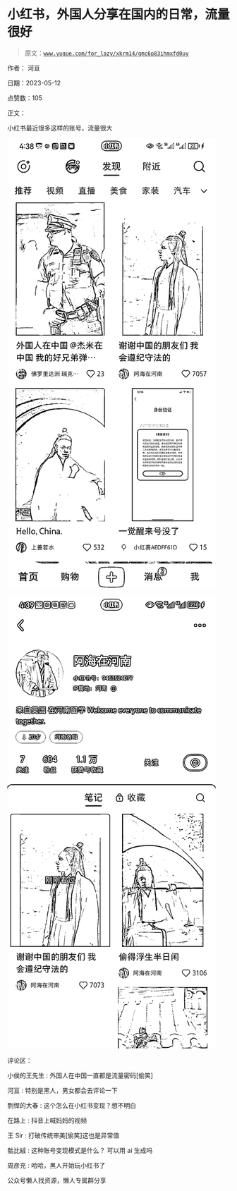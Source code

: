 # 小红书，外国人分享在国内的日常，流量很好

> 原文：[`www.yuque.com/for_lazy/xkrm14/gmc6p83ihmxfd0uy`](https://www.yuque.com/for_lazy/xkrm14/gmc6p83ihmxfd0uy)



作者： 河亘



日期：2023-05-12



点赞数：105

<ne-card data-card-name="hr" data-card-type="block" id="V5oLZ" data-event-boundary="card">

正文：



小红书最近很多这样的账号，流量很大



<ne-card data-card-name="image" data-card-type="inline" id="eSsi1" data-event-boundary="card">![](img/7964361910b98d070dc4ef545f0384c3.png)</ne-card>



<ne-card data-card-name="image" data-card-type="inline" id="v8n65" data-event-boundary="card">![](img/4af7e5a744505f423b9dade68b0dcb8f.png)</ne-card>

<ne-card data-card-name="hr" data-card-type="block" id="Zuvxg" data-event-boundary="card">

评论区：



小侯的王先生 : 外国人在中国一直都是流量密码[偷笑]



河亘 : 特别是黑人，男女都会去评论一下



剽悍的大春 : 这个怎么在小红书变现？想不明白



在路上 : 抖音上喊妈妈的视频



王 Sir : 打破传统审美[偷笑]这也是异常值



骷比絨 : 这种账号变现模式是什么？ 可以用 ai 生成吗



周彦充 : 哈哈，黑人开始玩小红书了

<ne-card data-card-name="hr" data-card-type="block" id="S6LWw" data-event-boundary="card">

公众号懒人找资源，懒人专属群分享

</ne-card></ne-card></ne-card>
